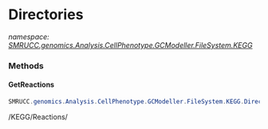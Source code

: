 ﻿# Directories
_namespace: [SMRUCC.genomics.Analysis.CellPhenotype.GCModeller.FileSystem.KEGG](./index.md)_





### Methods

#### GetReactions
```csharp
SMRUCC.genomics.Analysis.CellPhenotype.GCModeller.FileSystem.KEGG.Directories.GetReactions
```
/KEGG/Reactions/


